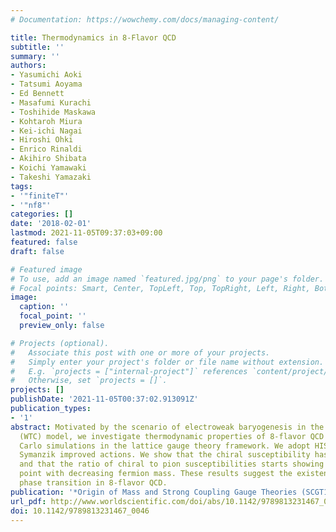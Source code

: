 ```yaml
---
# Documentation: https://wowchemy.com/docs/managing-content/

title: Thermodynamics in 8-Flavor QCD
subtitle: ''
summary: ''
authors:
- Yasumichi Aoki
- Tatsumi Aoyama
- Ed Bennett
- Masafumi Kurachi
- Toshihide Maskawa
- Kohtaroh Miura
- Kei-ichi Nagai
- Hiroshi Ohki
- Enrico Rinaldi
- Akihiro Shibata
- Koichi Yamawaki
- Takeshi Yamazaki
tags:
- '"finiteT"'
- '"nf8"'
categories: []
date: '2018-02-01'
lastmod: 2021-11-05T09:37:03+09:00
featured: false
draft: false

# Featured image
# To use, add an image named `featured.jpg/png` to your page's folder.
# Focal points: Smart, Center, TopLeft, Top, TopRight, Left, Right, BottomLeft, Bottom, BottomRight.
image:
  caption: ''
  focal_point: ''
  preview_only: false

# Projects (optional).
#   Associate this post with one or more of your projects.
#   Simply enter your project's folder or file name without extension.
#   E.g. `projects = ["internal-project"]` references `content/project/deep-learning/index.md`.
#   Otherwise, set `projects = []`.
projects: []
publishDate: '2021-11-05T00:37:02.913091Z'
publication_types:
- '1'
abstract: Motivated by the scenario of electroweak baryogenesis in the walking technicolor
  (WTC) model, we investigate thermodynamic properties of 8-flavor QCD by using Monte
  Carlo simulations in the lattice gauge theory framework. We adopt HISQ and tree-level
  Symanzik improved actions. We show that the chiral susceptibility has a peak structure,
  and that the ratio of chiral to pion susceptibilities starts showing an inflection
  point with decreasing fermion mass. These results suggest the existence of a chiral
  phase transition in 8-flavor QCD.
publication: '*Origin of Mass and Strong Coupling Gauge Theories (SCGT15)*'
url_pdf: http://www.worldscientific.com/doi/abs/10.1142/9789813231467_0046
doi: 10.1142/9789813231467_0046
---
```

